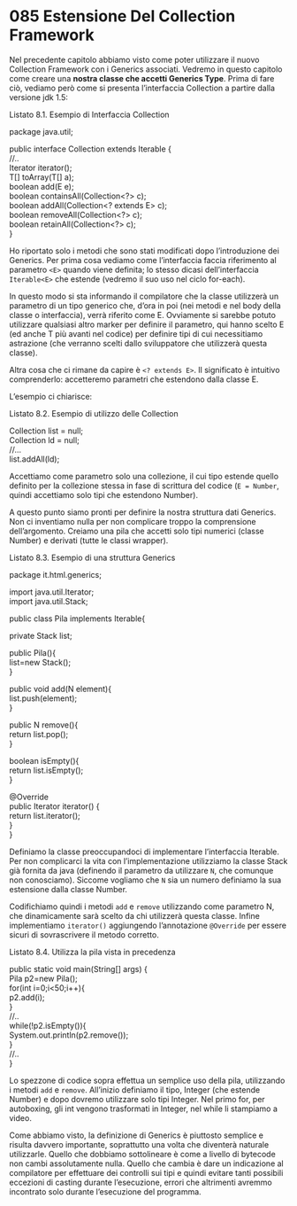 # 085 Estensione Del Collection Framework

Nel precedente capitolo abbiamo visto come poter utilizzare il nuovo Collection Framework con i Generics associati. Vedremo in questo capitolo come creare una **nostra classe che accetti Generics Type**. Prima di fare ciò, vediamo però come si presenta l’interfaccia Collection a partire dalla versione jdk 1.5:

Listato 8.1. Esempio di Interfaccia Collection

package java.util;

public interface Collection extends Iterable {  
//..  
Iterator iterator\(\);  
 T\[\] toArray\(T\[\] a\);  
boolean add\(E e\);  
boolean containsAll\(Collection&lt;?&gt; c\);  
boolean addAll\(Collection&lt;? extends E&gt; c\);  
boolean removeAll\(Collection&lt;?&gt; c\);  
boolean retainAll\(Collection&lt;?&gt; c\);  
}

Ho riportato solo i metodi che sono stati modificati dopo l’introduzione dei Generics. Per prima cosa vediamo come l’interfaccia faccia riferimento al parametro `<E>` quando viene definita; lo stesso dicasi dell’interfaccia `Iterable<E>` che estende \(vedremo il suo uso nel ciclo for-each\).

In questo modo si sta informando il compilatore che la classe utilizzerà un parametro di un tipo generico che, d’ora in poi \(nei metodi e nel body della classe o interfaccia\), verrà riferito come E. Ovviamente si sarebbe potuto utilizzare qualsiasi altro marker per definire il parametro, qui hanno scelto E \(ed anche T più avanti nel codice\) per definire tipi di cui necessitiamo astrazione \(che verranno scelti dallo sviluppatore che utilizzerà questa classe\).

Altra cosa che ci rimane da capire è `<? extends E>`. Il significato è intuitivo comprenderlo: accetteremo parametri che estendono dalla classe E.

L’esempio ci chiarisce:

Listato 8.2. Esempio di utilizzo delle Collection

Collection list = null;  
Collection ld = null;  
//…  
list.addAll\(ld\);

Accettiamo come parametro solo una collezione, il cui tipo estende quello definito per la collezione stessa in fase di scrittura del codice \(`E = Number`, quindi accettiamo solo tipi che estendono Number\).

A questo punto siamo pronti per definire la nostra struttura dati Generics. Non ci inventiamo nulla per non complicare troppo la comprensione dell’argomento. Creiamo una pila che accetti solo tipi numerici \(classe Number\) e derivati \(tutte le classi wrapper\).

Listato 8.3. Esempio di una struttura Generics

package it.html.generics;

import java.util.Iterator;  
import java.util.Stack;

public class Pila implements Iterable{

private Stack list;

public Pila\(\){  
list=new Stack\(\);  
}

public void add\(N element\){  
list.push\(element\);  
}

public N remove\(\){  
return list.pop\(\);  
}

boolean isEmpty\(\){  
return list.isEmpty\(\);  
}

@Override  
public Iterator iterator\(\) {  
return list.iterator\(\);  
}  
}

Definiamo la classe preoccupandoci di implementare l’interfaccia Iterable. Per non complicarci la vita con l’implementazione utilizziamo la classe Stack già fornita da java \(definendo il parametro da utilizzare `N`, che comunque non conosciamo\). Siccome vogliamo che `N` sia un numero definiamo la sua estensione dalla classe Number.

Codifichiamo quindi i metodi `add` e `remove` utilizzando come parametro N, che dinamicamente sarà scelto da chi utilizzerà questa classe. Infine implementiamo `iterator()` aggiungendo l’annotazione `@Override` per essere sicuri di sovrascrivere il metodo corretto.

Listato 8.4. Utilizza la pila vista in precedenza

public static void main\(String\[\] args\) {  
Pila p2=new Pila\(\);  
for\(int i=0;i&lt;50;i++\){  
p2.add\(i\);  
}  
//..  
while\(!p2.isEmpty\(\)\){  
System.out.println\(p2.remove\(\)\);  
}  
//..  
}

Lo spezzone di codice sopra effettua un semplice uso della pila, utilizzando i metodi `add` e `remove`. All’inizio definiamo il tipo, Integer \(che estende Number\) e dopo dovremo utilizzare solo tipi Integer. Nel primo for, per autoboxing, gli int vengono trasformati in Integer, nel while li stampiamo a video.

Come abbiamo visto, la definizione di Generics è piuttosto semplice e risulta davvero importante, soprattutto una volta che diventerà naturale utilizzarle. Quello che dobbiamo sottolineare è come a livello di bytecode non cambi assolutamente nulla. Quello che cambia è dare un indicazione al compilatore per effettuare dei controlli sui tipi e quindi evitare tanti possibili eccezioni di casting durante l’esecuzione, errori che altrimenti avremmo incontrato solo durante l’esecuzione del programma.

